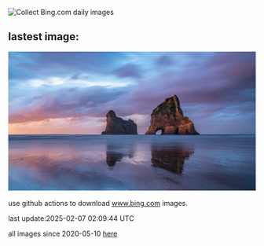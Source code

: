 ![Collect Bing.com daily images](https://github.com/counter2015/bing-daily-images/workflows/Collect%20Bing.com%20daily%20images/badge.svg)
## lastest image:
![](images/img.jpg)

use github actions to download www.bing.com images.

last update:2025-02-07 02:09:44 UTC

all images since 2020-05-10 [here](https://github.com/counter2015/bing-daily-images/tree/master/images) 
